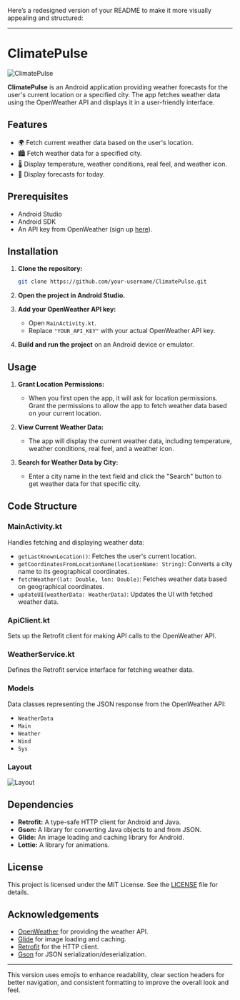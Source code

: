 Here’s a redesigned version of your README to make it more visually appealing and structured:

---

# ClimatePulse
![ClimatePulse](https://github.com/Takashi-91/ClimatePulse/assets/155132652/9c8c0798-3d3f-4295-ae71-f73c83affbbb)

**ClimatePulse** is an Android application providing weather forecasts for the user's current location or a specified city. The app fetches weather data using the OpenWeather API and displays it in a user-friendly interface.

## Features

- 🌍 Fetch current weather data based on the user's location.
- 🏙️ Fetch weather data for a specified city.
- 🌡️ Display temperature, weather conditions, real feel, and weather icon.
- 📅 Display forecasts for today.

## Prerequisites

- Android Studio
- Android SDK
- An API key from OpenWeather (sign up [here](https://home.openweathermap.org/users/sign_up)).

## Installation

1. **Clone the repository:**

    ```bash
    git clone https://github.com/your-username/ClimatePulse.git
    ```

2. **Open the project in Android Studio.**

3. **Add your OpenWeather API key:**

    - Open `MainActivity.kt`.
    - Replace `"YOUR_API_KEY"` with your actual OpenWeather API key.

4. **Build and run the project** on an Android device or emulator.

## Usage

1. **Grant Location Permissions:**
    - When you first open the app, it will ask for location permissions. Grant the permissions to allow the app to fetch weather data based on your current location.

2. **View Current Weather Data:**
    - The app will display the current weather data, including temperature, weather conditions, real feel, and a weather icon.

3. **Search for Weather Data by City:**
    - Enter a city name in the text field and click the "Search" button to get weather data for that specific city.

## Code Structure

### MainActivity.kt

Handles fetching and displaying weather data:

- `getLastKnownLocation()`: Fetches the user's current location.
- `getCoordinatesFromLocationName(locationName: String)`: Converts a city name to its geographical coordinates.
- `fetchWeather(lat: Double, lon: Double)`: Fetches weather data based on geographical coordinates.
- `updateUI(weatherData: WeatherData)`: Updates the UI with fetched weather data.

### ApiClient.kt

Sets up the Retrofit client for making API calls to the OpenWeather API.

### WeatherService.kt

Defines the Retrofit service interface for fetching weather data.

### Models

Data classes representing the JSON response from the OpenWeather API:
- `WeatherData`
- `Main`
- `Weather`
- `Wind`
- `Sys`

### Layout

![Layout](https://github.com/user-attachments/assets/e202042f-3412-4937-a160-825a988cd5f2)

## Dependencies

- **Retrofit:** A type-safe HTTP client for Android and Java.
- **Gson:** A library for converting Java objects to and from JSON.
- **Glide:** An image loading and caching library for Android.
- **Lottie:** A library for animations.

## License

This project is licensed under the MIT License. See the [LICENSE](LICENSE) file for details.

## Acknowledgements

- [OpenWeather](https://openweathermap.org/) for providing the weather API.
- [Glide](https://github.com/bumptech/glide) for image loading and caching.
- [Retrofit](https://square.github.io/retrofit/) for the HTTP client.
- [Gson](https://github.com/google/gson) for JSON serialization/deserialization.

---

This version uses emojis to enhance readability, clear section headers for better navigation, and consistent formatting to improve the overall look and feel.
